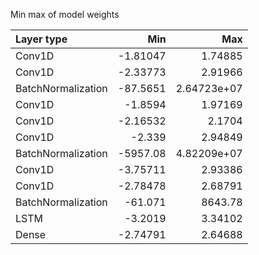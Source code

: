 Min max of model weights

| Layer type         |         Min |            Max |
|:-------------------|------------:|---------------:|
| Conv1D             |    -1.81047 |    1.74885     |
| Conv1D             |    -2.33773 |    2.91966     |
| BatchNormalization |   -87.5651  |    2.64723e+07 |
| Conv1D             |    -1.8594  |    1.97169     |
| Conv1D             |    -2.16532 |    2.1704      |
| Conv1D             |    -2.339   |    2.94849     |
| BatchNormalization | -5957.08    |    4.82209e+07 |
| Conv1D             |    -3.75711 |    2.93386     |
| Conv1D             |    -2.78478 |    2.68791     |
| BatchNormalization |   -61.071   | 8643.78        |
| LSTM               |    -3.2019  |    3.34102     |
| Dense              |    -2.74791 |    2.64688     |